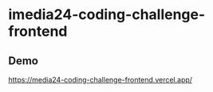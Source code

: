 # imedia24-coding-challenge-frontend



## Demo

https://media24-coding-challenge-frontend.vercel.app/

